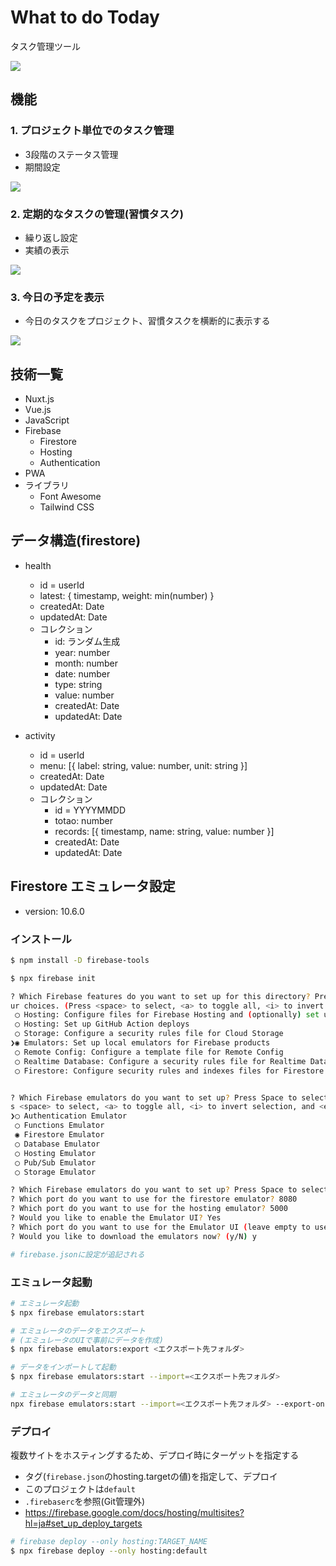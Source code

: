 What to do Today
===
タスク管理ツール

![](./doc/img/demo.gif)



## 機能

### 1. プロジェクト単位でのタスク管理
* 3段階のステータス管理
* 期間設定

![](./doc/img/todolist.png)

### 2. 定期的なタスクの管理(習慣タスク)
* 繰り返し設定
* 実績の表示

![](./doc/img/task.png)

### 3. 今日の予定を表示
* 今日のタスクをプロジェクト、習慣タスクを横断的に表示する

![](./doc/img/today.png)



## 技術一覧

* Nuxt.js
* Vue.js
* JavaScript
* Firebase
  * Firestore
  * Hosting
  * Authentication
* PWA
* ライブラリ
  * Font Awesome
  * Tailwind CSS


## データ構造(firestore)

* health
  * id = userId
  * latest: { timestamp, weight: min(number) }
  * createdAt: Date
  * updatedAt: Date
  * コレクション
    * id: ランダム生成
    * year: number
    * month: number
    * date: number
    * type: string
    * value: number
    * createdAt: Date
    * updatedAt: Date

* activity
  * id = userId
  * menu: [{ label: string, value: number, unit: string }]
  * createdAt: Date
  * updatedAt: Date
  * コレクション
    * id = YYYYMMDD
    * totao: number
    * records: [{ timestamp, name: string, value: number }]
    * createdAt: Date
    * updatedAt: Date

## Firestore エミュレータ設定

* version: 10.6.0

### インストール

```bash
$ npm install -D firebase-tools

$ npx firebase init

? Which Firebase features do you want to set up for this directory? Press Space to select features, then Enter to confirm yo
ur choices. (Press <space> to select, <a> to toggle all, <i> to invert selection, and <enter> to proceed)
 ◯ Hosting: Configure files for Firebase Hosting and (optionally) set up GitHub Action deploys
 ◯ Hosting: Set up GitHub Action deploys
 ◯ Storage: Configure a security rules file for Cloud Storage
❯◉ Emulators: Set up local emulators for Firebase products
 ◯ Remote Config: Configure a template file for Remote Config
 ◯ Realtime Database: Configure a security rules file for Realtime Database and (optionally) provision default instance
 ◯ Firestore: Configure security rules and indexes files for Firestore


? Which Firebase emulators do you want to set up? Press Space to select emulators, then Enter to confirm your choices. (Pres
s <space> to select, <a> to toggle all, <i> to invert selection, and <enter> to proceed)
❯◯ Authentication Emulator
 ◯ Functions Emulator
 ◉ Firestore Emulator
 ◯ Database Emulator
 ◯ Hosting Emulator
 ◯ Pub/Sub Emulator
 ◯ Storage Emulator

? Which Firebase emulators do you want to set up? Press Space to select emulators, then Enter to confirm your choices. Firestore Emulator, Hosting Emulator
? Which port do you want to use for the firestore emulator? 8080
? Which port do you want to use for the hosting emulator? 5000
? Would you like to enable the Emulator UI? Yes
? Which port do you want to use for the Emulator UI (leave empty to use any available port)?
? Would you like to download the emulators now? (y/N) y

# firebase.jsonに設定が追記される
```

### エミュレータ起動

```bash
# エミュレータ起動
$ npx firebase emulators:start

# エミュレータのデータをエクスポート
# (エミュレータのUIで事前にデータを作成)
$ npx firebase emulators:export <エクスポート先フォルダ>

# データをインポートして起動
$ npx firebase emulators:start --import=<エクスポート先フォルダ>

# エミュレータのデータと同期
npx firebase emulators:start --import=<エクスポート先フォルダ> --export-on-exit=<エクスポート先フォルダ>
```

### デプロイ

複数サイトをホスティングするため、デプロイ時にターゲットを指定する

* タグ(`firebase.json`のhosting.targetの値)を指定して、デプロイ
* このプロジェクトは`default`
* `.firebaserc`を参照(Git管理外)
* https://firebase.google.com/docs/hosting/multisites?hl=ja#set_up_deploy_targets

```bash
# firebase deploy --only hosting:TARGET_NAME
$ npx firebase deploy --only hosting:default
```